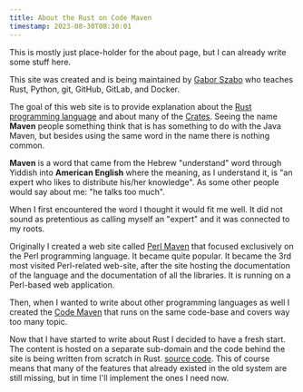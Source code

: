 ```yaml
---
title: About the Rust on Code Maven
timestamp: 2023-08-30T08:30:01
---
```


This is mostly just place-holder for the about page, but I can already write some stuff here.

This site was created and is being maintained by [Gabor Szabo](https://szabgab.com/) who teaches Rust, Python, git, GitHub, GitLab, and Docker.

The goal of this web site is to provide explanation about the [Rust programming language](https://www.rust-lang.org/) and about
many of the [Crates](https://crates.io/). Seeing the name **Maven** people something think that is has something to do with the
Java Maven, but besides using the same word in the name there is nothing common.

**Maven** is a word that came from the Hebrew "understand" word through Yiddish into **American English** where the meaning,
as I understand it, is "an expert who likes to distribute his/her knowledge". As some other people would say about me: "he talks too much".

When I first encountered the word I thought it would fit me well. It did not sound as pretentious as calling myself an "expert"
and it was connected to my roots.

Originally I created a web site called [Perl Maven](https://perlmaven.com/) that focused exclusively on the Perl programming language.
It became quite popular. It became the 3rd most visited Perl-related web-site, after the site hosting the documentation of the language
and the documentation of all the libraries. It is running on a Perl-based web application.

Then, when I wanted to write about other programming languages as well I created the [Code Maven](https://code-maven.com/) that runs on the same
code-base and covers way too many topic.

Now that I have started to write about Rust I decided to have a fresh start. The content is hosted on a separate sub-domain
and the code behind the site is being written from scratch in Rust. [source code](https://github.com/szabgab/code-maven.rs).
This of course means that many of the features that already existed in the old system are still missing, but in time I'll implement
the ones I need now.

